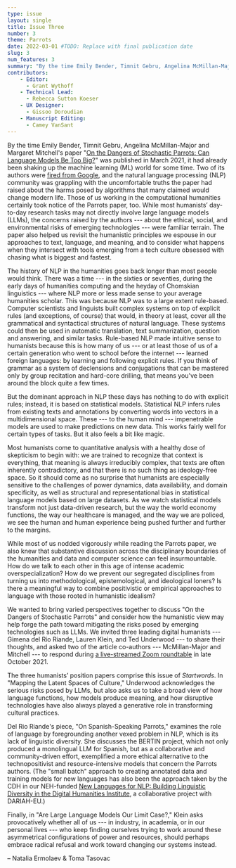 ```yaml
---
type: issue
layout: single
title: Issue Three
number: 3
theme: Parrots
date: 2022-03-01 #TODO: Replace with final publication date
slug: 3
num_features: 3
summary: "By the time Emily Bender, Timnit Gebru, Angelina McMillan-Major and Margaret Mitchell’s paper “On the Dangers of Stochastic Parrots: Can Language Models Be Too Big?” was published in March 2021, it had already been shaking up the AI world for some time."
contributors:
    - Editor:
      - Grant Wythoff
    - Technical Lead:
      - Rebecca Sutton Koeser
    - UX Designer:
      - Gissoo Doroudian
    - Manuscript Editing:
      - Camey VanSant
---
```


By the time Emily Bender, Timnit Gebru, Angelina McMillan-Major and Margaret Mitchell's paper "[On the Dangers of Stochastic Parrots: Can Language Models Be Too Big?](https://doi.org/10.1145/3442188.3445922)" was published in March 2021, it had already been shaking up the machine learning (ML) world for some time. Two of its authors were [fired from Google](https://www.emergingtechbrew.com/stories/2021/03/29/one-biggest-advancements-ai-also-sparked-fierce-debate-heres), and the natural language processing (NLP) community was grappling with the uncomfortable truths the paper had raised about the harms posed by algorithms that many claimed would change modern life. Those of us working in the computational humanities certainly took notice of the Parrots paper, too. While most humanists’ day-to-day research tasks may not directly involve large language models (LLMs), the concerns raised by the authors --- about the ethical, social, and environmental risks of emerging technologies --- were familiar terrain. The paper also helped us revisit the humanistic principles we espouse in our approaches to text, language, and meaning, and to consider what happens when they intersect with tools emerging from a tech culture obsessed with chasing what is biggest and fastest.

The history of NLP in the humanities goes back longer than most people would think. There was a time --- in the sixties or seventies, during the early days of humanities computing and the heyday of Chomskian linguistics --- where NLP more or less made sense to your average humanities scholar. This was because NLP was to a large extent rule-based. Computer scientists and linguists built complex systems on top of explicit rules (and exceptions, of course) that would, in theory at least, cover all the grammatical and syntactical structures of natural language. These systems could then be used in automatic translation, text summarization, question and answering, and similar tasks. Rule-based NLP made intuitive sense to humanists because this is how many of us --- or at least those of us of a certain generation who went to school before the internet --- learned foreign languages: by learning and following explicit rules. If you think of grammar as a system of declensions and conjugations that can be mastered only by group recitation and hard-core drilling, that means you've been around the block quite a few times.

But the dominant approach in NLP these days has nothing to do with explicit rules; instead, it is based on statistical models. Statistical NLP infers rules from existing texts and annotations by converting words into vectors in a multidimensional space. These --- to the human mind --- impenetrable models are used to make predictions on new data. This works fairly well for certain types of tasks. But it also feels a bit like magic.

Most humanists come to quantitative analysis with a healthy dose of skepticism to begin with: we are trained to recognize that context is everything, that meaning is always irreducibly complex, that texts are often inherently contradictory, and that there is no such thing as ideology-free space. So it should come as no surprise that humanists are especially sensitive to the challenges of power dynamics, data availability, and domain specificity, as well as structural and representational bias in statistical language models based on large datasets. As we watch statistical models transform not just data-driven research, but the way the world economy functions, the way our healthcare is managed, and the way we are policed, we see the human and human experience being pushed further and further to the margins.

While most of us nodded vigorously while reading the Parrots paper, we also knew that substantive discussion across the disciplinary boundaries of the humanities and data and computer science can feel insurmountable. How do we talk to each other in this age of intense academic overspecialization? How do we prevent our segregated disciplines from turning us into methodological, epistemological, and ideological loners? Is there a meaningful way to combine positivistic or empirical approaches to language with those rooted in humanistic idealism?

We wanted to bring varied perspectives together to discuss "On the Dangers of Stochastic Parrots" and consider how the humanistic view may help forge the path toward mitigating the risks posed by emerging technologies such as LLMs. We invited three leading digital humanists --- Gimena del Rio Riande, Lauren Klein, and Ted Underwood --- to share their thoughts, and asked two of the article co-authors --- McMillan-Major and Mitchell --- to respond during [a live-streamed Zoom roundtable](https://cdh.princeton.edu/updates/join-us-for-a-roundtable-on-machine-predictions-and-synthetic-text/) in late October 2021.

The three humanists’ position papers comprise this issue of *Startwords*. In "Mapping the Latent Spaces of Culture," Underwood acknowledges the serious risks posed by LLMs, but also asks us to take a broad view of how language functions, how models produce meaning, and how disruptive technologies have also always played a generative role in transforming cultural practices. 

Del Rio Riande's piece, "On Spanish-Speaking Parrots," examines the role of language by foregrounding another vexed problem in NLP, which is its lack of linguistic diversity. She discusses the BERTIN project, which not only produced a monolingual LLM for Spanish, but as a collaborative and community-driven effort, exemplified a more ethical alternative to the technopositivist and resource-intensive models that concern the Parrots authors. (The "small batch" approach to creating annotated data and training models for new languages has also been the approach taken by the CDH in our NEH-funded [New Languages for NLP: Building Linguistic Diversity in the Digital Humanities Institute](https://newnlp.princeton.edu/), a collaborative project with DARIAH-EU.) 

Finally, in "Are Large Language Models Our Limit Case?," Klein asks provocatively whether all of us --- in industry, in academia, or in our personal lives --- who keep finding ourselves trying to work around these asymmetrical configurations of power and resources, should perhaps embrace radical refusal and work toward changing our systems instead.

– Natalia Ermolaev & Toma Tasovac